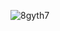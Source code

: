 ![8gyth7](https://github.com/Josue-Castellanos/FlashcardApp/assets/98190733/95803dbf-da93-4620-8a58-b21bc1645a0e)
